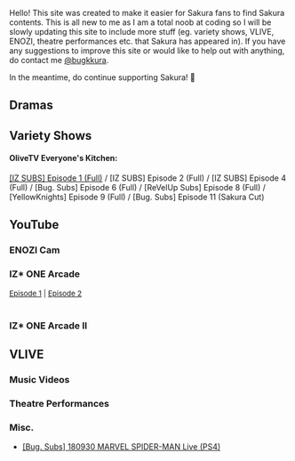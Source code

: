 Hello! This site was created to make it easier for Sakura fans to find Sakura contents. This is all new to me as I am a total noob at coding so  I will be slowly updating this site to include more stuff (eg. variety shows, VLIVE, ENOZI, theatre performances etc. that Sakura has appeared in). If you have any suggestions to improve this site or would like to help out with anything, do contact me <a href="https://twitter.com/bugkkura"> @bugkkura</a>.

In the meantime, do continue supporting Sakura! 🥰

## Dramas

## Variety Shows

#### OliveTV Everyone's Kitchen:
<a href="./md/everyone's kitchen/181229EKEpisode1.html">[IZ SUBS] Episode 1 (Full)</a> / [IZ SUBS] Episode 2 (Full) / [IZ SUBS] Episode 4 (Full) / [Bug. Subs] Episode 6 (Full) / [ReVelUp Subs] Episode 8 (Full) / [YellowKnights] Episode 9 (Full) / [Bug. Subs] Episode 11 (Sakura Cut)

## YouTube

### ENOZI Cam

### IZ* ONE Arcade

<div style="font-size:13px">
<a href="https://www.youtube.com/watch?v=sEFiHs7mLjM">Episode 1</a> | <a href="https://www.youtube.com/watch?v=7JH2KFJKGjA">Episode 2</a> 
</div>
<br>

### IZ* ONE Arcade II

## VLIVE

### Music Videos


### Theatre Performances

### Misc.
* <a href="./md/misc/180930SakuraSpiderman.html">[Bug. Subs] 180930 MARVEL SPIDER-MAN Live (PS4)</a>
